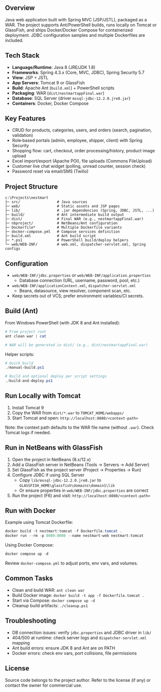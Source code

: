 ## Overview

Java web application built with Spring MVC (JSP/JSTL), packaged as a WAR. The project supports Ant/PowerShell builds, runs locally on Tomcat or GlassFish, and ships Docker/Docker Compose for containerized deployment. JDBC configuration samples and multiple Dockerfiles are included.

## Tech Stack

- **Language/Runtime**: Java 8 (JRE/JDK 1.8)
- **Frameworks**: Spring 4.3.x (Core, MVC, JDBC), Spring Security 5.7
- **View**: JSP + JSTL
- **App Servers**: Tomcat 9 or GlassFish
- **Build**: Apache Ant (`build.xml`) + PowerShell scripts
- **Packaging**: WAR (`dist/nestmartappFinal.war`)
- **Database**: SQL Server (driver `mssql-jdbc-12.2.0.jre8.jar`)
- **Containers**: Docker, Docker Compose

## Key Features

- CRUD for products, categories, users, and orders (search, pagination, validation)
- Role‑based portals (admin, employee, shipper, client) with Spring Security
- Shopping flow: cart, checkout, order processing/history, product image upload
- Excel import/export (Apache POI), file uploads (Commons FileUpload)
- Customer live chat widget (polling, unread counter, session check)
- Password reset via email/SMS (Twilio)

## Project Structure

```text
c:\Projects\nestmart
├─ src/                 # Java sources
├─ web/                 # Static assets and JSP pages
├─ lib/                 # .jar dependencies (Spring, JDBC, JSTL, ...)
├─ build/               # Ant intermediate build output
├─ dist/                # Final WAR (e.g., nestmartappFinal.war)
├─ nbproject/           # NetBeans/Ant configuration
├─ Dockerfile*          # Multiple Dockerfile variants
├─ docker-compose.yml   # Compose services definition
├─ build.xml            # Ant build script
├─ *.ps1                # PowerShell build/deploy helpers
└─ web/WEB-INF/         # web.xml, dispatcher-servlet.xml, Spring configs
```

## Configuration

- `web/WEB-INF/jdbc.properties` or `web/WEB-INF/application.properties`
  - Database connection (URL, username, password, pool, etc.)
- `web/WEB-INF/applicationContext.xml`, `dispatcher-servlet.xml`
  - Beans, datasource, view resolver, component scan, etc.
- Keep secrets out of VCS; prefer environment variables/CI secrets.

## Build (Ant)

From Windows PowerShell (with JDK 8 and Ant installed):

```powershell
# From project root
ant clean war | cat

# WAR will be generated in dist/ (e.g., dist/nestmartappFinal.war)
```

Helper scripts:

```powershell
# Quick build
./manual-build.ps1

# Build and optional deploy per script settings
./build-and-deploy.ps1
```

## Run Locally with Tomcat

1. Install Tomcat 9
2. Copy the WAR from `dist/*.war` to `TOMCAT_HOME/webapps/`
3. Start Tomcat and open: `http://localhost:8080/<context-path>`

Note: the context path defaults to the WAR file name (without `.war`). Check Tomcat logs if needed.

## Run in NetBeans with GlassFish

1. Open the project in NetBeans (8.x/12.x)
2. Add a GlassFish server in NetBeans (Tools → Servers → Add Server)
3. Set GlassFish as the project server (Project → Properties → Run)
4. Configure JDBC if using SQL Server
   - Copy `lib/mssql-jdbc-12.2.0.jre8.jar` to `GLASSFISH_HOME\glassfish\domains\domain1\lib`
   - Or ensure properties in `web/WEB-INF/jdbc.properties` are correct
5. Run the project (F6) and visit: `http://localhost:8080/<context-path>`

## Run with Docker

Example using Tomcat Dockerfile:

```powershell
docker build -t nestmart:tomcat -f Dockerfile.tomcat .
docker run --rm -p 8080:8080 --name nestmart-web nestmart:tomcat
```

Using Docker Compose:

```powershell
docker compose up -d
```

Review `docker-compose.yml` to adjust ports, env vars, and volumes.

## Common Tasks

- Clean and build WAR: `ant clean war`
- Build Docker image: `docker build -t app -f Dockerfile.tomcat .`
- Start via Compose: `docker compose up -d`
- Cleanup build artifacts: `./cleanup.ps1`

## Troubleshooting

- DB connection issues: verify `jdbc.properties` and JDBC driver in `lib/`
- 404/500 at runtime: check server logs and `dispatcher-servlet.xml` mapping
- Ant build errors: ensure JDK 8 and Ant are on PATH
- Docker errors: check env vars, port collisions, file permissions

## License

Source code belongs to the project author. Refer to the license (if any) or contact the owner for commercial use.

